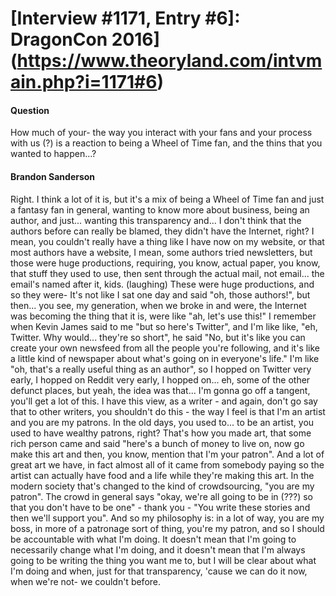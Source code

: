 # [Interview #1171, Entry #6]: DragonCon 2016](https://www.theoryland.com/intvmain.php?i=1171#6)

#### Question

How much of your- the way you interact with your fans and your process with us (?) is a reaction to being a Wheel of Time fan, and the thins that you wanted to happen...?

#### Brandon Sanderson

Right. I think a lot of it is, but it's a mix of being a Wheel of Time fan and just a fantasy fan in general, wanting to know more about business, being an author, and just... wanting this transparency and... I don't think that the authors before can really be blamed, they didn't have the Internet, right? I mean, you couldn't really have a thing like I have now on my website, or that most authors have a website, I mean, some authors tried newsletters, but those were huge productions, requiring, you know, actual paper, you know, that stuff they used to use, then sent through the actual mail, not email... the email's named after it, kids. (laughing) These were huge productions, and so they were- It's not like I sat one day and said "oh, those authors!", but then... you see, my generation, when we broke in and were, the Internet was becoming the thing that it is, were like "ah, let's use this!" I remember when Kevin James said to me "but so here's Twitter", and I'm like like, "eh, Twitter. Why would... they're so short", he said "No, but it's like you can create your own newsfeed from all the people you're following, and it's like a little kind of newspaper about what's going on in everyone's life." I'm like "oh, that's a really useful thing as an author", so I hopped on Twitter very early, I hopped on Reddit very early, I hopped on... eh, some of the other defunct places, but yeah, the idea was that... I'm gonna go off a tangent, you'll get a lot of this.
I have this view, as a writer - and again, don't go say that to other writers, you shouldn't do this - the way I feel is that I'm an artist and you are my patrons. In the old days, you used to... to be an artist, you used to have wealthy patrons, right? That's how you made art, that some rich person came and said "here's a bunch of money to live on, now go make this art and then, you know, mention that I'm your patron". And a lot of great art we have, in fact almost all of it came from somebody paying so the artist can actually have food and a life while they're making this art. In the modern society that's changed to the kind of crowdsourcing, "you are my patron". The crowd in general says "okay, we're all going to be in (???) so that you don't have to be one" - thank you - "You write these stories and then we'll support you". And so my philosophy is: in a lot of way, you are my boss, in more of a patronage sort of thing, you're my patron, and so I should be accountable with what I'm doing. It doesn't mean that I'm going to necessarily change what I'm doing, and it doesn't mean that I'm always going to be writing the thing you want me to, but I will be clear about what I'm doing and when, just for that transparency, 'cause we can do it now, when we're not- we couldn't before.

